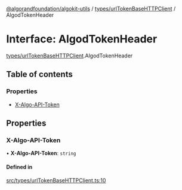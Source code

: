 [@algorandfoundation/algokit-utils](../README.md) / [types/urlTokenBaseHTTPClient](../modules/types_urlTokenBaseHTTPClient.md) / AlgodTokenHeader

# Interface: AlgodTokenHeader

[types/urlTokenBaseHTTPClient](../modules/types_urlTokenBaseHTTPClient.md).AlgodTokenHeader

## Table of contents

### Properties

- [X-Algo-API-Token](types_urlTokenBaseHTTPClient.AlgodTokenHeader.md#x-algo-api-token)

## Properties

### X-Algo-API-Token

• **X-Algo-API-Token**: `string`

#### Defined in

[src/types/urlTokenBaseHTTPClient.ts:10](https://github.com/algorandfoundation/algokit-utils-ts/blob/main/src/types/urlTokenBaseHTTPClient.ts#L10)
